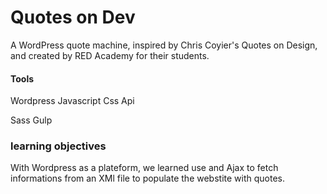 # Quotes on Dev 

A WordPress quote machine, inspired by Chris Coyier's Quotes on Design, and created by RED Academy for their students.

#### Tools

Wordpress
Javascript
Css
Api


Sass
Gulp



### learning objectives

With Wordpress as a plateform, we learned use and Ajax to fetch informations from an XMl file to populate the webstite with quotes.

